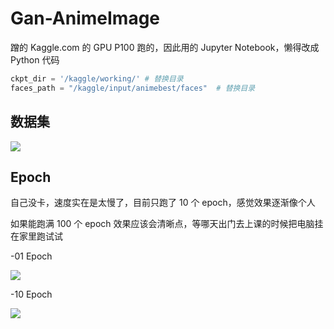 # Gan-AnimeImage

蹭的 Kaggle.com 的 GPU P100 跑的，因此用的 Jupyter Notebook，懒得改成 Python 代码

``` Python
ckpt_dir = '/kaggle/working/' # 替换目录
faces_path = "/kaggle/input/animebest/faces"  # 替换目录
```

## 数据集

![](description1.png)

## Epoch

自己没卡，速度实在是太慢了，目前只跑了 10 个 epoch，感觉效果逐渐像个人

如果能跑满 100 个 epoch 效果应该会清晰点，等哪天出门去上课的时候把电脑挂在家里跑试试


-01 Epoch

![](epoch1.png)

-10 Epoch

![](epoch10.png)